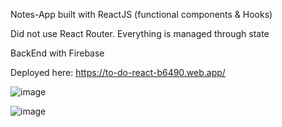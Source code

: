 Notes-App built with ReactJS (functional components & Hooks)

Did not use React Router.
Everything is managed through state

BackEnd with Firebase

Deployed here: https://to-do-react-b6490.web.app/

![image](https://user-images.githubusercontent.com/63950523/119271012-3af7a300-bc08-11eb-9011-ebe0f979087a.png)

![image](https://user-images.githubusercontent.com/63950523/119271926-6e3c3100-bc0c-11eb-9ceb-e3822edfd8db.png)


